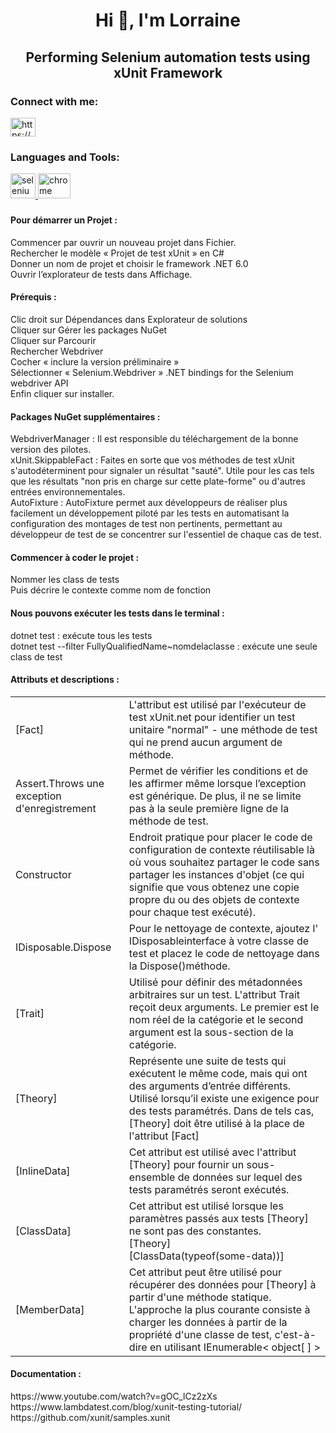 <h1 align="center">Hi 👋, I'm Lorraine</h1>
<h2 align="center">Performing Selenium automation tests using xUnit Framework</h2>

<h3 align="left">Connect with me:</h3>
<p align="left">
<a href="https://www.linkedin.com/in/lorraine-lescour-09599b239/" target="blank"><img align="center" src="https://raw.githubusercontent.com/rahuldkjain/github-profile-readme-generator/master/src/images/icons/Social/linked-in-alt.svg" alt="https://www.linkedin.com/in/lorraine-lescour-09599b239/" height="30" width="40" /></a>
</p>

<h3 align="left">Languages and Tools:</h3>
  <div align="left">
  <a href="https://www.selenium.dev" target="_blank" rel="noreferrer"> <img src="https://raw.githubusercontent.com/detain/svg-logos/780f25886640cef088af994181646db2f6b1a3f8/svg/selenium-logo.svg" alt="selenium" width="40" height="40"/> </a> 
  <img src="https://cdn.jsdelivr.net/gh/devicons/devicon/icons/chrome/chrome-original.svg" height="40" width="52" alt="chrome logo"  />
</div>

###

<h4>Pour démarrer un Projet : </h4>
Commencer par ouvrir un nouveau projet dans Fichier. <br>
Rechercher le modèle « Projet de test xUnit » en C# <br>
Donner un nom de projet et choisir le framework .NET 6.0 <br>
Ouvrir l’explorateur de tests dans Affichage. <br>

<h4>Prérequis : </h4>
Clic droit sur Dépendances  dans Explorateur de solutions <br>
Cliquer sur Gérer les packages NuGet <br>
Cliquer sur Parcourir <br>
Rechercher Webdriver <br>
Cocher « inclure la version préliminaire » <br>
Sélectionner « Selenium.Webdriver » .NET bindings for the Selenium webdriver API <br>
Enfin cliquer sur installer. <br>

<h4>Packages NuGet supplémentaires : </h4>
WebdriverManager : Il est responsible du téléchargement de la bonne version des pilotes. <br>
xUnit.SkippableFact : Faites en sorte que vos méthodes de test xUnit s'autodéterminent pour signaler un résultat "sauté". Utile pour les cas tels que les résultats "non pris en charge sur cette plate-forme" ou d'autres entrées environnementales. <br>
AutoFixture : AutoFixture permet aux développeurs de réaliser plus facilement un développement piloté par les tests en automatisant la configuration des montages de test non pertinents, permettant au développeur de test de se concentrer sur l'essentiel de chaque cas de test. <br>

<h4>Commencer à coder le projet : </h4>
Nommer les class de tests  <br>
Puis décrire le contexte comme nom de fonction <br>

<h4>Nous pouvons exécuter les tests dans le terminal : </h4>
dotnet test : exécute tous les tests <br>
dotnet test --filter FullyQualifiedName~nomdelaclasse : exécute une seule class de test <br>

<h4>Attributs et descriptions :</h4>

<table>
<tr>
<td>[Fact]</td>
<td>L'attribut est utilisé par l'exécuteur de test xUnit.net pour identifier un test unitaire "normal" - une méthode de test qui ne prend aucun argument de méthode.</td>
</tr>
<tr>
<td>Assert.Throws une exception d'enregistrement</td>
<td>Permet de vérifier les conditions et de les affirmer même lorsque l’exception est générique. De plus, il ne se limite pas à la seule première ligne de la méthode de test.</td>
</tr>
<tr>
<td>Constructor</td>
<td>Endroit pratique pour placer le code de configuration de contexte réutilisable là où vous souhaitez partager le code sans partager les instances d'objet (ce qui signifie que vous obtenez une copie propre du ou des objets de contexte pour chaque test exécuté).</td>
</tr>
<tr>
<td>IDisposable.Dispose</td>
<td>Pour le nettoyage de contexte, ajoutez l' IDisposableinterface à votre classe de test et placez le code de nettoyage dans la Dispose()méthode.</td>
</tr>
<tr>
<td>[Trait]</td>
<td>Utilisé pour définir des métadonnées arbitraires sur un test.  L'attribut Trait reçoit deux arguments. Le premier est le nom réel de la catégorie et le second argument est la sous-section de la catégorie. </td>
</tr>
<tr>
<td>[Theory]</td>
<td>Représente une suite de tests qui exécutent le même code, mais qui ont des arguments d’entrée différents.  Utilisé lorsqu’il existe une exigence pour des tests paramétrés. Dans de tels cas, [Theory] doit être utilisé à la place de l'attribut [Fact]</td>
</tr>
<tr>
<td>[InlineData]</td>
<td>Cet attribut est utilisé avec l'attribut [Theory] pour fournir un sous-ensemble de données sur lequel des tests paramétrés seront exécutés.</td>
</tr>
<tr>
<td>[ClassData]</td>
<td>Cet attribut est utilisé lorsque les paramètres passés aux tests [Theory] ne sont pas des constantes.<br>
[Theory] <br>
[ClassData(typeof(some-data))]<br>
</td>
</tr>
<tr>
<td>[MemberData]</td>
<td>Cet attribut peut être utilisé pour récupérer des données pour [Theory] à partir d'une méthode statique. <br>
L'approche la plus courante consiste à charger les données à partir de la propriété d'une classe de test, c'est-à-dire en utilisant IEnumerable< object[ ] >
</td>
</tr>
</table>

<h4> Documentation : </h4> 
https://www.youtube.com/watch?v=gOC_lCz2zXs <br>
https://www.lambdatest.com/blog/xunit-testing-tutorial/ <br>
https://github.com/xunit/samples.xunit
